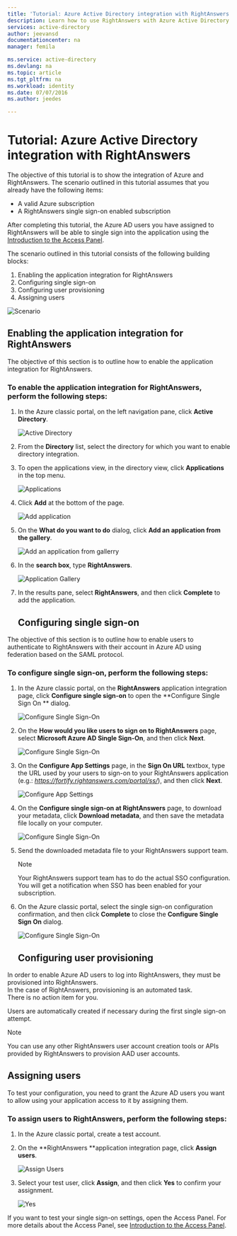 ```yaml
---
title: 'Tutorial: Azure Active Directory integration with RightAnswers | Microsoft Azure'
description: Learn how to use RightAnswers with Azure Active Directory to enable single sign-on, automated provisioning, and more!
services: active-directory
author: jeevansd
documentationcenter: na
manager: femila

ms.service: active-directory
ms.devlang: na
ms.topic: article
ms.tgt_pltfrm: na
ms.workload: identity
ms.date: 07/07/2016
ms.author: jeedes

---
```

# Tutorial: Azure Active Directory integration with RightAnswers
The objective of this tutorial is to show the integration of Azure and RightAnswers. The scenario outlined in this tutorial assumes that you already have the following items:

* A valid Azure subscription
* A RightAnswers single sign-on enabled subscription

After completing this tutorial, the Azure AD users you have assigned to RightAnswers will be able to single sign into the application using the [Introduction to the Access Panel](active-directory-saas-access-panel-introduction.md).

The scenario outlined in this tutorial consists of the following building blocks:

1. Enabling the application integration for RightAnswers
2. Configuring single sign-on
3. Configuring user provisioning
4. Assigning users

![Scenario](./media/active-directory-saas-rightanswers-tutorial/IC802925.png "Scenario")

## Enabling the application integration for RightAnswers
The objective of this section is to outline how to enable the application integration for RightAnswers.

### To enable the application integration for RightAnswers, perform the following steps:
1. In the Azure classic portal, on the left navigation pane, click **Active Directory**.
   
   ![Active Directory](./media/active-directory-saas-rightanswers-tutorial/IC700993.png "Active Directory")
2. From the **Directory** list, select the directory for which you want to enable directory integration.
3. To open the applications view, in the directory view, click **Applications** in the top menu.
   
   ![Applications](./media/active-directory-saas-rightanswers-tutorial/IC700994.png "Applications")
4. Click **Add** at the bottom of the page.
   
   ![Add application](./media/active-directory-saas-rightanswers-tutorial/IC749321.png "Add application")
5. On the **What do you want to do** dialog, click **Add an application from the gallery**.
   
   ![Add an application from gallerry](./media/active-directory-saas-rightanswers-tutorial/IC749322.png "Add an application from gallerry")
6. In the **search box**, type **RightAnswers**.
   
   ![Application Gallery](./media/active-directory-saas-rightanswers-tutorial/IC802926.png "Application Gallery")
7. In the results pane, select **RightAnswers**, and then click **Complete** to add the application.
   
   ## Configuring single sign-on

The objective of this section is to outline how to enable users to authenticate to RightAnswers with their account in Azure AD using federation based on the SAML protocol.

### To configure single sign-on, perform the following steps:
1. In the Azure classic portal, on the **RightAnswers** application integration page, click **Configure single sign-on** to open the **Configure Single Sign On ** dialog.
   
   ![Configure Single Sign-On](./media/active-directory-saas-rightanswers-tutorial/IC802927.png "Configure Single Sign-On")
2. On the **How would you like users to sign on to RightAnswers** page, select **Microsoft Azure AD Single Sign-On**, and then click **Next**.
   
   ![Configure Single Sign-On](./media/active-directory-saas-rightanswers-tutorial/IC802928.png "Configure Single Sign-On")
3. On the **Configure App Settings** page, in the **Sign On URL** textbox, type the URL used by your users to sign-on to your RightAnswers application (e.g.: *https://fortify.rightanswers.com/portal/ss/*), and then click **Next**.
   
   ![Configure App Settings](./media/active-directory-saas-rightanswers-tutorial/IC802929.png "Configure App Settings")
4. On the **Configure single sign-on at RightAnswers** page, to download your metadata, click **Download metadata**, and then save the metadata file locally on your computer.
   
   ![Configure Single Sign-On](./media/active-directory-saas-rightanswers-tutorial/IC802930.png "Configure Single Sign-On")
5. Send the downloaded metadata file to your RightAnswers support team.
   
   > [!NOTE]
   > Your RightAnswers support team has to do the actual SSO configuration.
   > You will get a notification when SSO has been enabled for your subscription.
   > 
6. On the Azure classic portal, select the single sign-on configuration confirmation, and then click **Complete** to close the **Configure Single Sign On** dialog.
   
   ![Configure Single Sign-On](./media/active-directory-saas-rightanswers-tutorial/IC802931.png "Configure Single Sign-On")
   
   ## Configuring user provisioning

In order to enable Azure AD users to log into RightAnswers, they must be provisioned into RightAnswers.  
In the case of RightAnswers, provisioning is an automated task.  
There is no action item for you.

Users are automatically created if necessary during the first single sign-on attempt.

> [!NOTE]
> You can use any other RightAnswers user account creation tools or APIs provided by RightAnswers to provision AAD user accounts.
> 
> 

## Assigning users
To test your configuration, you need to grant the Azure AD users you want to allow using your application access to it by assigning them.

### To assign users to RightAnswers, perform the following steps:
1. In the Azure classic portal, create a test account.
2. On the **RightAnswers **application integration page, click **Assign users**.
   
   ![Assign Users](./media/active-directory-saas-rightanswers-tutorial/IC802932.png "Assign Users")
3. Select your test user, click **Assign**, and then click **Yes** to confirm your assignment.
   
   ![Yes](./media/active-directory-saas-rightanswers-tutorial/IC767830.png "Yes")

If you want to test your single sign-on settings, open the Access Panel. For more details about the Access Panel, see [Introduction to the Access Panel](active-directory-saas-access-panel-introduction.md).

